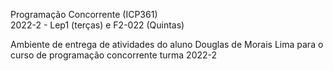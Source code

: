 </h>Programação Concorrente (ICP361) </h></br>
2022-2 - Lep1 (terças) e F2-022 (Quintas)

Ambiente de entrega de atividades do aluno Douglas de Morais Lima para o curso de programação concorrente turma 2022-2 
